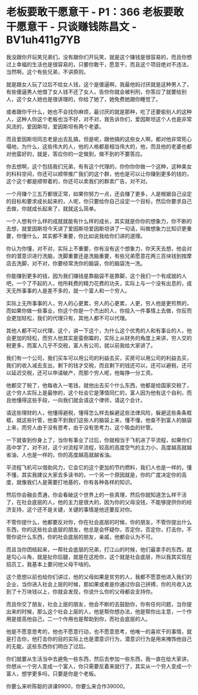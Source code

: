 # 老板要敢干愿意干 - P1：366 老板要敢干愿意干 - 只谈赚钱陈昌文 - BV1uh411g7YB

我没跟你开玩笑兄弟们，没有跟你们开玩笑，就是这个赚钱是很容易的，而且你想过上幸福的生活也是很容易的，只要你敢干，愿意干，而且这个项目绝对不违法，当然啊，这个有些兄弟，不讲原则。

就是跟女人玩了过后不给女人钱，这个是傻逼啊，我最他妈讨厌就是这种男人了，有些傻逼男人他借了女人钱不还了女人，告你你就会被判刑，你答应了就要给别人，这个女人她也是很讲理的，你给了她了，她免费她跟你睡觉了。

或者跟你干什么，她也不会找你麻烦，最讨厌的就是那种，吃了还要偷别人的这种人，这种人你这个老板也当不好，对不对，我告诉你们，爱因斯坦这个人也是非常风流的，爱因斯坦，爱因斯坦有两个老婆。

而且爱因斯坦同志老是出去乱搞，但是呢，跟他搞的这些女人啊，都对他非常死心塌地，为什么，这些伟大的人，他的人格都是相当伟大的，他，而且他的老婆也都对他蛮好的，就是，答应你的一定做到，做不到的不要答应。

你去想啊，这个包括我们兄弟，有有这个代理的，你你你你做一个这种，这种美女的科科空间，你还可以顺带推广我们的这个群，他也是可以让你赚到更多的钱的，这个这个都是顺带着的，你还可以卖我们的群卖广告，对不对。

一个月赚个三五万都很正常，如果你努力一点，还会赚了更多，人是根据自己设定的目标和要求成长起来的，人呢，你只要给你自己设定一个目标，然后你要求自己去做，你就成长起来了，就就这么简单。

一个人想有什么样的成就就能有什么样的成长，其实就是你你的想象力，你不断的去想，就爱因斯坦今天讲了爱因斯坦爱因斯坦讲了一句话，叫做想象力比知识更重要，你懂什么，其实都不重要，你比如说我给你们讲的道理。

你认为你懂，对不对，实际上不重要，你有没有这个想象力，你天天去想，他会对你的潜意识进行洗脑，洗脚重要还是洗脑重要，有些兄弟愿意花两三百块钱到按摩店去洗脚，对不对，你要经常洗你的脑袋，你的脑袋洗一洗。

你能赚到更多的钱，因为我们赚钱是靠脑袋不是靠脚，这个我们一个有成就的人吧，一个了不起的人，他所耗费的精力花费的功夫，实际上与一个没有出息的，成天无所事事的人是差不多的，就一个富人和一个穷人。

实际上无所事事的人，穷人的心更累，穷人的心更累，人更，穷人他是更煎熬的，而如果你做一些事业，你这个你是一个杰出的人，你投入一件事情上去做，你反而会更加轻松，我们的代理只有，其他人都不可以代理。

其他人都不可以代理，这个，讲一下这个，为什么这个优秀的人和有事业的人，他会更加的轻松，而穷人他其实是蛮倒霉的，实际上从财务的角度上来讲，穷人交的税更多，而富人几乎不交税，富人有公司，就以前我给大家讲了。

我们有一个公司，我们买车可以用公司的利益去买，买房可以用公司的利益去买，我们的收入减去支出，剩下的钱才交税，而且剩下的钱还可以，还可以避税，还可以延迟交税，还可以申请破产，而那个穷人呢，他每挣一分工资。

他都交了税了，他每收入一笔钱，就他出去买个什么东西，他都是给国家交税了，这个穷人实际上是最惨的，这个社会它是薄情同仁的，富人因为他有这个自利，而且他懂得这些手段，一向我们就会请这个律师，请这个会计。

请这些理财的人，他懂得避税，懂得怎么样去躲避这些法律风险，躲避这些条条框框，就这些针管，他查不到我们这些人的脑袋上来，懂不懂，他查不到富人的脑袋上来，而穷人由于没有思考，由于没有思考力，这个吸血的针管。

一下就查到你身上了，当你有事业了过后，你就相当于飞机进了平流程，如果你们高中学了，对不对，这个对流程平流程，较高的高度空气的主力小，高度越高就越省油，人也是一样的，你的高度越高就越省油。

平流程飞机可以借助风力，它会它的这个更加的节约燃料，我们人也是一样的，懂不懂，其实我建议大家去多读书的，一个另一个原因就是，你的广度决定你的高度，就像我们人是需要打地基的，你有各种各样的知识。

然后你会融会贯通，你会看破这个世界上的一些真理，然后你就知道怎么样干活了，在社会底层的人，他的主力是很大的，因为你的父母没钱，不能够提供你的经济支持，这个还不是关键，关键的事情是他还要反对你。

不管你提什么，他都要反对你，你在社会底层的时候，你的朋友，不管你提出什么东西，你的这些社会底层的朋友，他总是会怀疑你，否定你，否定你，打击你，不管你说什么东西，你的社会底层的朋友，亲戚，他都会认为不可。

而且当你团结起来，一帮社会底层的兄弟，打江山的时候，他们最拿手的东西，就是勾心斗角，就是扯你后腿，就是在这抢你，这个就是社会底层，所以我其实现在招员工，我基本上要问他父母干啥的。

这个思想以前也给你们讲过，他的父母如果是贫穷的人，我都不愿意他进入我们的企业，当你进入社会上层的时候，那如果或者是你通过你自己拼搏，你的月收入达到了十万块钱以上，你就会发现，你说什么你的父母都会支持你。

而且你交了朋友，社会上层的朋友，他会不断的去鼓励你，你有任何问题，当你提出来的时候，那么这个社会上层的人，他是帮你想办法，他是帮你出主意，一个作用是提高他自己，二一个作用也是帮助到你，而社会底层的人。

他是不愿意思考的，他也不愿意行动，也不愿意思考，他唯一的喜欢干的事情，就是打击你，他打击你的目的实际上也是潜意识行为，潜意识行为是用来掩饰他自己的无能，这些东西你们明白了过后。

你们就要从生活当中去避免一些东西，然后去参加一些东西，我一直在给大家讲，你想从一个穷人变成一个富人，你只需要反着来就行了，其实从一个穷人变成一个富人，想学更多吗，只要是你是个老板。

你要么来听陈聪的讲课9900，你要么来合作39000。